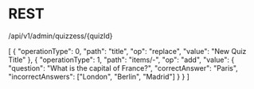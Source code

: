 # REST
/api/v1/admin/quizzess/{quizId}

[ { "operationType": 0, "path": "title", "op": "replace", "value": "New Quiz Title" }, { "operationType": 1, "path": "items/-", "op": "add", "value": { "question": "What is the capital of France?", "correctAnswer": "Paris", "incorrectAnswers": ["London", "Berlin", "Madrid"] } } ]
